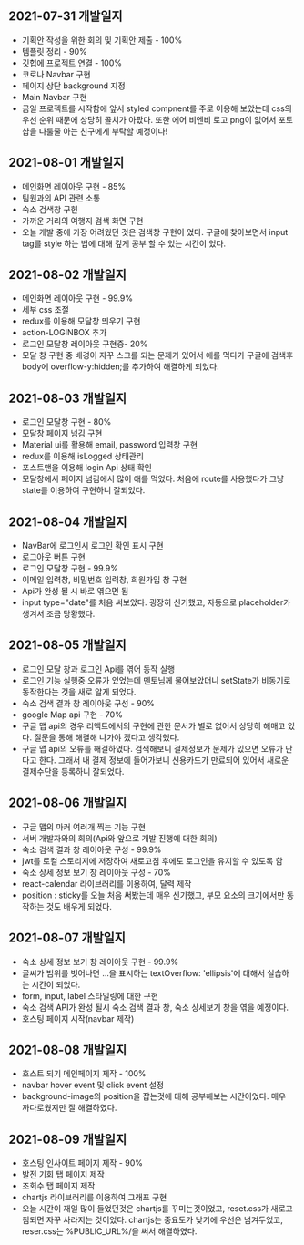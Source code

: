 ## 2021-07-31 개발일지

- 기획안 작성을 위한 회의 및 기획안 제출 - 100%
- 템플릿 정리 - 90%
- 깃헙에 프로젝트 연결 - 100%
- 코로나 Navbar 구현
- 페이지 상단 background 지정
- Main Navbar 구현
- 금일 프로젝트를 시작함에 앞서 styled compnent를 주로 이용해 보았는데 css의 우선 순위 때문에 상당히 골치가 아팠다. 또한 에어 비엔비 로고 png이 없어서 포토샵을 다룰줄 아는 친구에게 부탁할 예정이다!

## 2021-08-01 개발일지

- 메인화면 레이아웃 구현 - 85%
- 팀원과의 API 관련 소통
- 숙소 검색창 구현
- 가까운 거리의 여행지 검색 화면 구현
- 오늘 개발 중에 가장 어려웠던 것은 검색창 구현이 었다. 구글에 찾아보면서 input tag를 style 하는 법에 대해 깊게 공부 할 수 있는 시간이 었다.

## 2021-08-02 개발일지

- 메인화면 레이아웃 구현 - 99.9%
- 세부 css 조절
- redux를 이용해 모달창 띄우기 구현
- action-LOGINBOX 추가
- 로그인 모달창 레이아웃 구현중- 20%
- 모달 창 구현 중 배경이 자꾸 스크롤 되는 문제가 있어서 애를 먹다가 구글에 검색후 body에 overflow-y:hidden;를 추가하여 해결하게 되었다.

## 2021-08-03 개발일지

- 로그인 모달창 구현 - 80%
- 모달창 페이지 넘김 구현
- Material ui를 활용해 email, password 입력창 구현
- redux를 이용해 isLogged 상태관리
- 포스트맨을 이용해 login Api 상태 확인
- 모달창에서 페이지 넘김에서 많이 애를 먹었다. 처음에 route를 사용했다가 그냥 state를 이용하여 구현하니 잘되었다.

## 2021-08-04 개발일지

- NavBar에 로그인시 로그인 확인 표시 구현
- 로그아웃 버튼 구현
- 로그인 모달창 구현 - 99.9%
- 이메일 입력창, 비밀번호 입력창, 회원가입 창 구현
- Api가 완성 될 시 바로 엮으면 됨
- input type="date"를 처음 써보았다. 굉장히 신기했고, 자동으로 placeholder가 생겨서 조금 당황했다.

## 2021-08-05 개발일지

- 로그인 모달 창과 로그인 Api를 엮어 동작 실행
- 로그인 기능 실행중 오류가 있었는데 멘토님께 물어보았더니 setState가 비동기로 동작한다는 것을 새로 알게 되었다.
- 숙소 검색 결과 창 레이아웃 구성 - 90%
- google Map api 구현 - 70%
- 구글 맵 api의 경우 리액트에서의 구현에 관한 문서가 별로 없어서 상당히 해매고 있다. 질문을 통해 해결해 나가야 겠다고 생각했다.
- 구글 맵 api의 오류를 해결하였다. 검색해보니 결제정보가 문제가 있으면 오류가 난다고 한다. 그래서 내 결제 정보에 들어가보니 신용카드가 만료되어 있어서 새로운 결제수단을 등록하니 잘되었다.

## 2021-08-06 개발일지

- 구글 맵의 마커 여러개 찍는 기능 구현
- 서버 개발자와의 회의(Api와 앞으로 개발 진행에 대한 회의)
- 숙소 검색 결과 창 레이아웃 구성 - 99.9%
- jwt를 로컬 스토리지에 저장하여 새로고침 후에도 로그인을 유지할 수 있도록 함
- 숙소 상세 정보 보기 창 레이아웃 구성 - 70%
- react-calendar 라이브러리를 이용하여, 달력 제작
- position : sticky를 오늘 처음 써봤는데 매우 신기했고, 부모 요소의 크기에서만 동작하는 것도 배우게 되었다.

## 2021-08-07 개발일지

- 숙소 상세 정보 보기 창 레이아웃 구현 - 99.9%
- 글씨가 범위를 벗어나면 ...을 표시하는 textOverflow: 'ellipsis'에 대해서 실습하는 시간이 되었다.
- form, input, label 스타일링에 대한 구현
- 숙소 검색 API가 완성 될시 숙소 검색 결과 창, 숙소 상세보기 창을 엮을 예정이다.
- 호스팅 페이지 시작(navbar 제작)

## 2021-08-08 개발일지

- 호스트 되기 메인페이지 제작 - 100%
- navbar hover event 및 click event 설정
- background-image의 position을 잡는것에 대해 공부해보는 시간이었다. 매우 까다로웠지만 잘 해결하였다.

## 2021-08-09 개발일지

- 호스팅 인사이트 페이지 제작 - 90%
- 발전 기회 탭 페이지 제작
- 조회수 탭 페이지 제작
- chartjs 라이브러리를 이용하여 그래프 구현
- 오늘 시간이 재일 많이 들었던것은 chartjs를 꾸미는것이었고, reset.css가 새로고침되면 자꾸 사라지는 것이었다. chartjs는 중요도가 낮기에 우선은 넘겨두었고, reser.css는 %PUBLIC_URL%/을 써서 해결하였다.
